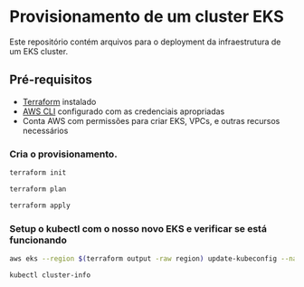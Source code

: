 # Provisionamento de um cluster EKS

Este repositório contém arquivos para o deployment da infraestrutura de um EKS cluster.

## Pré-requisitos

- [Terraform](https://www.terraform.io/downloads.html) instalado
- [AWS CLI](https://aws.amazon.com/cli/) configurado com as credenciais apropriadas
- Conta AWS com permissões para criar EKS, VPCs, e outras recursos necessários

### Cria o provisionamento.

``` bash
terraform init

terraform plan

terraform apply
```

### Setup o kubectl com o nosso novo EKS e verificar se está funcionando

```bash
aws eks --region $(terraform output -raw region) update-kubeconfig --name $(terraform output -raw cluster_name)

kubectl cluster-info
```